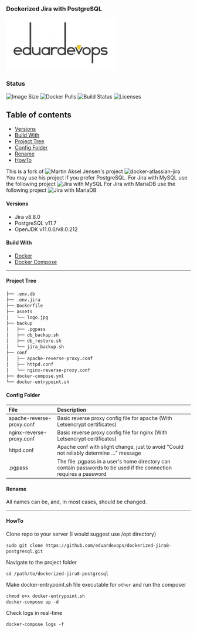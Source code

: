 ### Dockerized Jira with PostgreSQL

![Logo](./assets/logo.jpg)

### Status
<img alt="Image Size" src="https://img.shields.io/docker/image-size/eduardevops/jira8-postgresql" style="max-width:100%;"> <img alt="Docker Pulls" src="https://img.shields.io/docker/pulls/eduardevops/jira8-postgresql" style="max-width:100%;"> <img alt="Build Status" src="https://img.shields.io/docker/cloud/build/eduardevops/jira8-postgresql" style="max-width:100%;"> <img alt="Licenses" src="https://img.shields.io/badge/License-GPLv3-blue.svg" style="max-width:100%;">

## Table of contents
* [Versions](#Versions)
* [Build With](#Build-With)
* [Project Tree](#Project-Tree)
* [Config Folder](#Config-Folder)
* [Rename](#Rename)
* [HowTo](#HowTo)

This is a fork of ![Martin Aksel Jensen's](https://github.com/cptactionhank) project ![docker-atlassian-jira](https://github.com/cptactionhank/docker-atlassian-jira)  <br>
You may use his project if you prefer PostgreSQL.
For Jira with MySQL use the following project ![Jira with MySQL](https://github.com/eduardevops/dockerized-jira8-mysql)
For Jira with MariaDB use the following project ![Jira with MariaDB](https://github.com/eduardevops/dockerized-jira8-mariadb)

#### Versions
*	Jira v8.8.0
*	PostgreSQL v11.7
* OpenJDK v11.0.6/v8.0.212

#### Build With
*	[Docker](https://www.docker.com/)
*	[Docker Compose](https://docs.docker.com/compose/install/)
------

#### Project Tree

```less
├── .env.db
├── .env.jira
├── Dockerfile
├── assets
│   └── logo.jpg
├── backup
│   ├── .pgpass
│   ├── db_backup.sh
│   ├── db_restore.sh
│   └── jira_backup.sh
├── conf
│   ├── apache-reverse-proxy.conf
│   ├── httpd.conf
│   └── nginx-reverse-proxy.conf
├── docker-compose.yml
└── docker-entrypoint.sh
```

#### Config Folder
| File                        | Description                                                                                   |
| :-------------------------- |:--------------------------------------------------------------------------------------------- |
| apache-reverse-proxy.conf   | Basic reverse proxy config file for apache (With Letsencrypt certificates)                    |
| nginx-reverse-proxy.conf    | Basic reverse proxy config file for nginx  (With Letsencrypt certificates)                    |
| httpd.conf                  | Apache conf with slight change, just to avoid "Could not reliably determine ..." message      |
| .pgpass                     | The file .pgpass in a user's home directory can contain passwords to be used if the connection requires a password |

#### Rename
All names can be, and, in most cases, should be changed.

-----

#### HowTo
Clone repo to your server (I would suggest use /opt directory)
```less
sudo git clone https://github.com/eduardevops/dockerized-jira8-postgresql.git
```

Navigate to the project folder
```less
cd /path/to/dockerized-jira8-postgresql
```

Make docker-entrypoint.sh file executable for ```other``` and run the composer
```less
chmod o+x docker-entrypoint.sh
docker-compose up -d
```

Check logs in real-time
```less
docker-compose logs -f
```
